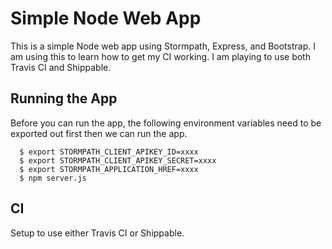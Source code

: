# Simple Node Web App
This is a simple Node web app using Stormpath, Express, and Bootstrap.  I am using this to
learn how to get my CI working.  I am playing to use both Travis CI and Shippable.

## Running the App
Before you can run the app, the following environment variables need to be exported out first
then we can run the app.
```
  $ export STORMPATH_CLIENT_APIKEY_ID=xxxx
  $ export STORMPATH_CLIENT_APIKEY_SECRET=xxxx
  $ export STORMPATH_APPLICATION_HREF=xxxx
  $ npm server.js
```

## CI
Setup to use either Travis CI or Shippable.
